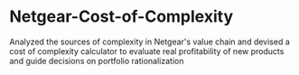 # Netgear-Cost-of-Complexity
Analyzed the sources of complexity in Netgear's value chain and devised a cost of complexity calculator to evaluate real profitability of new products and guide decisions on portfolio rationalization
